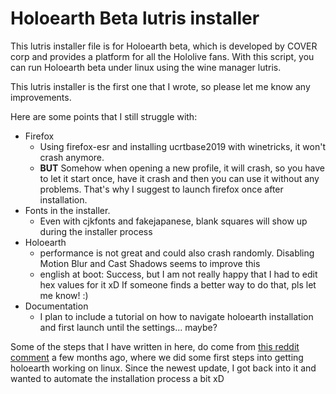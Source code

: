 # Holoearth Beta lutris installer
This lutris installer file is for Holoearth beta, which is developed by COVER corp and provides a platform for all the 
Hololive fans. With this script, you can run Holoearth beta under linux using the wine manager lutris.


This lutris installer is the first one that I wrote, so please let me know any improvements. 


Here are some points that I still struggle with:

- Firefox
	- Using firefox-esr and installing ucrtbase2019 with winetricks, it won't crash anymore.
	- **BUT** Somehow when opening a new profile, it will crash, so you have to let it start once, have it crash and then you can use it without any problems.
  		That's why I suggest to launch firefox once after installation.
- Fonts in the installer. 
	- Even with cjkfonts and fakejapanese, blank squares will show up during the installer process
- Holoearth
	- performance is not great and could also crash randomly. Disabling Motion Blur and Cast Shadows seems to improve this
	- english at boot: Success, but I am not really happy that I had to edit hex values for it xD If someone finds a better way to do that, pls let me know! :)
- Documentation
	- I plan to include a tutorial on how to navigate holoearth installation and first launch until the settings... maybe? 


Some of the steps that I have written in here, do come from [this reddit comment](https://www.reddit.com/r/Hololive/comments/14rznad/comment/jqwtwm1/) a few months ago, where we did some first steps into getting holoearth working on linux.
Since the newest update, I got back into it and wanted to automate the installation process a bit xD
